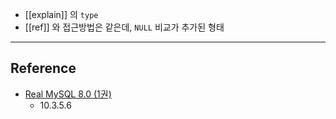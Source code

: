 - [[explain]] 의 `type`
- [[ref]] 와 접근방법은 같은데, `NULL` 비교가 추가된 형태

---
## Reference
 -  [Real MySQL 8.0 (1권)](https://product.kyobobook.co.kr/detail/S000001766482)
	- 10.3.5.6